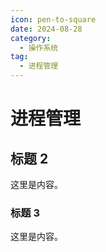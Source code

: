 ```yaml
---
icon: pen-to-square
date: 2024-08-28
category:
  - 操作系统
tag:
  - 进程管理
---
```


# 进程管理

## 标题 2

这里是内容。

### 标题 3

这里是内容。
